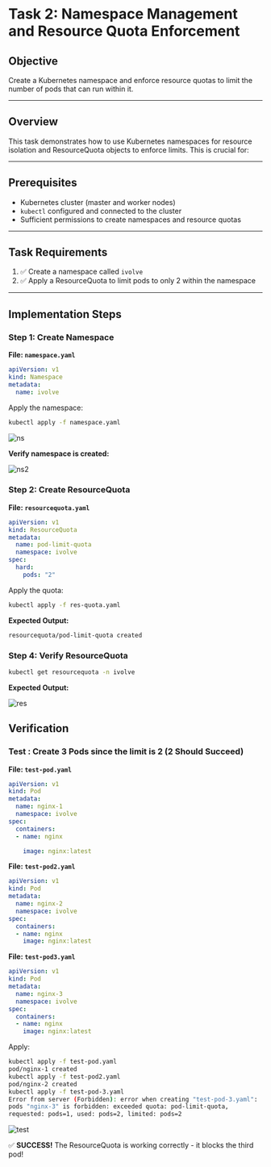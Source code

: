 # Task 2: Namespace Management and Resource Quota Enforcement

## Objective

Create a Kubernetes namespace and enforce resource quotas to limit the number of pods that can run within it.

---

## Overview

This task demonstrates how to use Kubernetes namespaces for resource isolation and ResourceQuota objects to enforce limits. This is crucial for:

---

## Prerequisites

- Kubernetes cluster (master and worker nodes)
- `kubectl` configured and connected to the cluster
- Sufficient permissions to create namespaces and resource quotas

---

## Task Requirements

1. ✅ Create a namespace called `ivolve`
2. ✅ Apply a ResourceQuota to limit pods to only 2 within the namespace

---

## Implementation Steps

### Step 1: Create Namespace

**File: `namespace.yaml`**

```yaml
apiVersion: v1
kind: Namespace
metadata:
  name: ivolve
```

Apply the namespace:

```bash
kubectl apply -f namespace.yaml
```

![ns](https://github.com/user-attachments/assets/b8d58e6f-5d0d-4be1-b7a7-5f5a6efc08c5)

**Verify namespace is created:**

![ns2](https://github.com/user-attachments/assets/7b7f9a97-c3a6-43d3-bd07-e69c643dde12)

### Step 2: Create ResourceQuota

**File: `resourcequota.yaml`**

```yaml
apiVersion: v1
kind: ResourceQuota
metadata:
  name: pod-limit-quota
  namespace: ivolve
spec:
  hard:
    pods: "2"
```

Apply the quota:

```bash
kubectl apply -f res-quota.yaml
```

**Expected Output:**

```
resourcequota/pod-limit-quota created
```

### Step 4: Verify ResourceQuota

```bash
kubectl get resourcequota -n ivolve
```

**Expected Output:**

![res](https://github.com/user-attachments/assets/84639ab5-7316-422b-af24-b0fa9be2bb2b)

## Verification

### Test : Create 3 Pods since the limit is 2 (2 Should Succeed)

**File: `test-pod.yaml`**

```yaml
apiVersion: v1
kind: Pod
metadata:
  name: nginx-1
  namespace: ivolve
spec:
  containers:
  - name: nginx

    image: nginx:latest
```

**File: `test-pod2.yaml`**

```yaml
apiVersion: v1
kind: Pod
metadata:
  name: nginx-2
  namespace: ivolve
spec:
  containers:
  - name: nginx
    image: nginx:latest
```

**File: `test-pod3.yaml`**

```yaml
apiVersion: v1
kind: Pod
metadata:
  name: nginx-3
  namespace: ivolve
spec:
  containers:
  - name: nginx
    image: nginx:latest
```

Apply:

```bash
kubectl apply -f test-pod.yaml
pod/nginx-1 created
kubectl apply -f test-pod2.yaml
pod/nginx-2 created
kubectl apply -f test-pod-3.yaml
Error from server (Forbidden): error when creating "test-pod-3.yaml": 
pods "nginx-3" is forbidden: exceeded quota: pod-limit-quota, 
requested: pods=1, used: pods=2, limited: pods=2
```

![test](https://github.com/user-attachments/assets/bdad9c34-8fd4-4c46-84f5-e41f6c1f693a)

✅ **SUCCESS!** The ResourceQuota is working correctly - it blocks the third pod!
